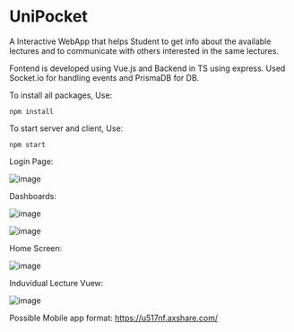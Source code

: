 # UniPocket
A Interactive WebApp that helps Student to get info about the available lectures and to communicate with others interested in the same lectures. 

Fontend is developed using Vue.js and Backend in TS using express. Used Socket.io for handling events and PrismaDB for DB.

To install all packages, Use:

`npm install`

To start server and client, Use:

`npm start `


Login Page:  

![image](https://user-images.githubusercontent.com/40617986/215296764-ea805814-eca0-4ca3-b6c3-0068edc098aa.png)

Dashboards:  

![image](https://user-images.githubusercontent.com/40617986/215296804-e875e5cd-8b17-4af9-95a7-c27fa7bd8a93.png)

![image](https://user-images.githubusercontent.com/40617986/215296777-417bcb1f-e0b6-44d1-bbb9-a6754a8ba4cf.png)

Home Screen:  

![image](https://user-images.githubusercontent.com/40617986/215296734-6b4f19ff-3d0c-45e3-9caa-8fc12b52b892.png)

Induvidual Lecture Vuew:  

![image](https://user-images.githubusercontent.com/40617986/215296729-577cb253-af29-409f-bab4-6e00b1828f39.png)


Possible Mobile app format:   https://u517nf.axshare.com/

